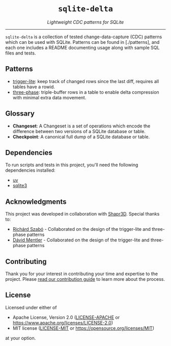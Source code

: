 <p align="center">
  <h1 align="center"><code>sqlite-delta</code></h1>
  <p align="center"><em>Lightweight CDC patterns for SQLite</em></p>
</p>

---

`sqlite-delta` is a collection of tested change-data-capture (CDC) patterns which can be used with SQLite. Patterns can be found in [./patterns], and each one includes a README documenting usage along with sample SQL files and tests.

## Patterns

- [trigger-lite](./patterns/trigger-lite): keep track of changed rows since the last diff, requires all tables have a rowid.
- [three-phase](./patterns/three-phase): triple-buffer rows in a table to enable delta compression with minimal extra data movement.

## Glossary

- **Changeset**: A Changeset is a set of operations which encode the difference between two versions of a SQLite database or table.
- **Checkpoint**: A canonical full dump of a SQLite database or table.

## Dependencies

To run scripts and tests in this project, you'll need the following dependencies installed:

- [uv](https://docs.astral.sh/uv/)
- [sqlite3](https://www.sqlite.org/)

## Acknowledgments

This project was developed in collaboration with [Shapr3D](https://www.shapr3d.com/). Special thanks to:

- [Richárd Szabó](https://github.com/richardsabow) - Collaborated on the design of the trigger-lite and three-phase patterns
- [Dávid Mentler](https://github.com/mentlerd) - Collaborated on the design of the trigger-lite and three-phase patterns

## Contributing

Thank you for your interest in contributing your time and expertise to the project. Please [read our contribution guide] to learn more about the process.

[read our contribution guide]: https://github.com/orbitinghail/sqlite-delta/blob/main/CONTRIBUTING.md

## License

Licensed under either of

- Apache License, Version 2.0 ([LICENSE-APACHE] or https://www.apache.org/licenses/LICENSE-2.0)
- MIT license ([LICENSE-MIT] or https://opensource.org/licenses/MIT)

at your option.

[LICENSE-APACHE]: https://github.com/orbitinghail/sqlite-delta/blob/main/LICENSE-APACHE
[LICENSE-MIT]: https://github.com/orbitinghail/sqlite-delta/blob/main/LICENSE-MIT
